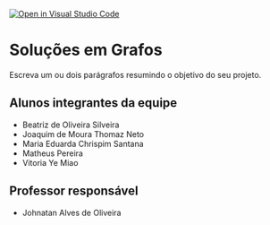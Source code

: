 [![Open in Visual Studio Code](https://classroom.github.com/assets/open-in-vscode-718a45dd9cf7e7f842a935f5ebbe5719a5e09af4491e668f4dbf3b35d5cca122.svg)](https://classroom.github.com/online_ide?assignment_repo_id=11963041&assignment_repo_type=AssignmentRepo)
# Soluções em Grafos
Escreva um ou dois parágrafos resumindo o objetivo do seu projeto.

## Alunos integrantes da equipe

* Beatriz de Oliveira Silveira
* Joaquim de Moura Thomaz Neto
* Maria Eduarda Chrispim Santana
* Matheus Pereira
* Vitoria Ye Miao


## Professor responsável 

* Johnatan Alves de Oliveira

